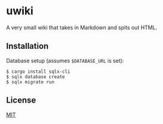 # uwiki

A very small wiki that takes in Markdown and spits out HTML.

## Installation

Database setup (assumes `$DATABASE_URL` is set):
```
$ cargo install sqlx-cli
$ sqlx database create
$ sqlx migrate run
```

## License
[MIT](LICENSE.md)
